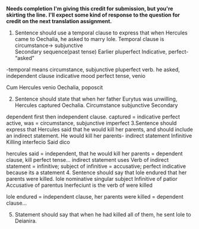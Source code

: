 **Needs completion**
**I'm giving this credit for submission, but you're skirting the line.**
**I'll expect some kind of response to the question for credit on the next translation assignment.**

1. Sentence should use a temporal clause to express that when Hercules came to Oechalia, he asked to marry Iole.
Temporal clause is circumstance→ subjunctive  
Secondary sequence(past tense)
Earlier pluperfect
Indicative, perfect- “asked”

-temporal means circumstance, subjunctive pluperfect verb. he asked, independent clause indicative mood perfect tense, venio

Cum Hercules venio Oechalia, poposcit 

2. Sentence should state that when her father Eurytus was unwilling, Hercules captured Oechalia.
Circumstance subjunctive
Secondary

dependent first then independent clause. captured = indicative perfect active, was = circumstance, subjunctive imperfect
3.Sentence should express that Hercules said that he would kill her parents, and should include an indirect statement.
He would kill her parents- indirect statement
Infinitive
Killing interfecio
Said dico
 
hercules said = independent, that he would kill her parents = dependent clause, kill perfect tense... indirect statement uses Verb of indirect statement = infinitive; subject of infinitive = accusative; perfect indicative because its a statement
4. Sentence should say that Iole endured that her parents were killed.
Iole nominative singular subject
Infinitive of patior
Accusative of parentus
Inerfeciunt is the verb of were killed 
 
Iole endured = independent clause, her parents were killed = dependent clause...
 
5. Statement should say that when he had killed all of them, he sent Iole to Deianira.
